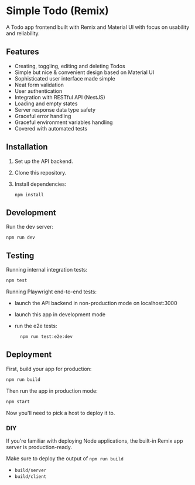 # Simple Todo (Remix)

A Todo app frontend built with Remix and Material UI with focus on usability and reliability.

## Features

- Creating, toggling, editing and deleting Todos
- Simple but nice & convenient design based on Material UI
- Sophisticated user interface made simple
- Neat form validation
- User authentication
- Integration with RESTful API (NestJS)
- Loading and empty states
- Server response data type safety
- Graceful error handling
- Graceful environment variables handling
- Covered with automated tests

## Installation

1.  Set up the API backend.

1.  Clone this repository.

1.  Install dependencies:

        npm install

## Development

Run the dev server:

```shellscript
npm run dev
```

## Testing

Running internal integration tests:

```sh
npm test
```

Running Playwright end-to-end tests:

- launch the API backend in non-production mode on localhost:3000
- launch this app in development mode
- run the e2e tests:

        npm run test:e2e:dev

## Deployment

First, build your app for production:

```sh
npm run build
```

Then run the app in production mode:

```sh
npm start
```

Now you'll need to pick a host to deploy it to.

### DIY

If you're familiar with deploying Node applications, the built-in Remix app server is production-ready.

Make sure to deploy the output of `npm run build`

- `build/server`
- `build/client`
